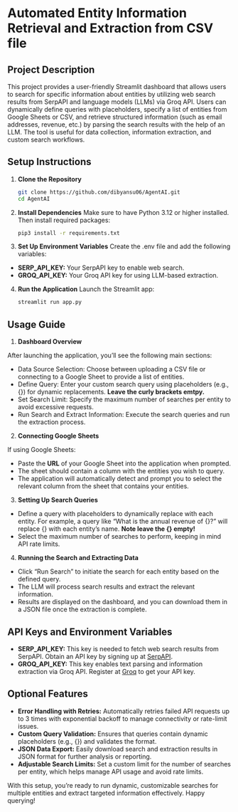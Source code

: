  # Automated Entity Information Retrieval and Extraction from CSV file

## Project Description

This project provides a user-friendly Streamlit dashboard that allows users to search for specific information about entities by utilizing web search results from SerpAPI and language models (LLMs) via Groq API. Users can dynamically define queries with placeholders, specify a list of entities from Google Sheets or CSV, and retrieve structured information (such as email addresses, revenue, etc.) by parsing the search results with the help of an LLM. The tool is useful for data collection, information extraction, and custom search workflows.

## Setup Instructions

1. **Clone the Repository**
   ```bash
   git clone https://github.com/dibyansu06/AgentAI.git
   cd AgentAI

2. **Install Dependencies**
Make sure to have Python 3.12 or higher installed. Then install required packages:

   ```bash
   pip3 install -r requirements.txt
   ```

3. **Set Up Environment Variables**
Create the .env file and add the following variables:

- **SERP_API_KEY:** Your SerpAPI key to enable web search.
- **GROQ_API_KEY:** Your Groq API key for using LLM-based extraction.

4. **Run the Application**
Launch the Streamlit app:

   ```bash
   streamlit run app.py
   ```

## Usage Guide
1. **Dashboard Overview**

After launching the application, you’ll see the following main sections:

- Data Source Selection: Choose between uploading a CSV file or connecting to a Google Sheet to provide a list of entities.
- Define Query: Enter your custom search query using placeholders (e.g., {}) for dynamic replacements. **Leave the curly brackets emtpy.**
- Set Search Limit: Specify the maximum number of searches per entity to avoid excessive requests.
- Run Search and Extract Information: Execute the search queries and run the extraction process.

2. **Connecting Google Sheets**

If using Google Sheets:

- Paste the **URL** of your Google Sheet into the application when prompted.
- The sheet should contain a column with the entities you wish to query.
- The application will automatically detect and prompt you to select the relevant column from the sheet that contains your entities.

3. **Setting Up Search Queries**

- Define a query with placeholders to dynamically replace with each entity. For example, a query like “What is the annual revenue of {}?” will replace {} with each entity’s name. **Note leave the {} empty!**
- Select the maximum number of searches to perform, keeping in mind API rate limits.

4. **Running the Search and Extracting Data**
- Click “Run Search” to initiate the search for each entity based on the defined query.
- The LLM will process search results and extract the relevant information.
- Results are displayed on the dashboard, and you can download them in a JSON file once the extraction is complete.

## API Keys and Environment Variables
- **SERP_API_KEY:** This key is needed to fetch web search results from SerpAPI. Obtain an API key by signing up at [SerpAPI](https://serpapi.com/).
- **GROQ_API_KEY:** This key enables text parsing and information extraction via Groq API. Register at [Groq](https://groq.com/) to get your API key.

## **Optional Features**
- **Error Handling with Retries:** Automatically retries failed API requests up to 3 times with exponential backoff to manage connectivity or rate-limit issues.
- **Custom Query Validation:** Ensures that queries contain dynamic placeholders (e.g., {}) and validates the format.
- **JSON Data Export:** Easily download search and extraction results in JSON format for further analysis or reporting.
- **Adjustable Search Limits:** Set a custom limit for the number of searches per entity, which helps manage API usage and avoid rate limits.

With this setup, you’re ready to run dynamic, customizable searches for multiple entities and extract targeted information effectively. Happy querying!


